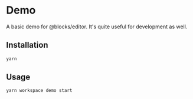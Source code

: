 # Demo

A basic demo for @blocks/editor. It's quite useful for development as well.

## Installation

```sh
yarn
```

## Usage

```sh
yarn workspace demo start
```
